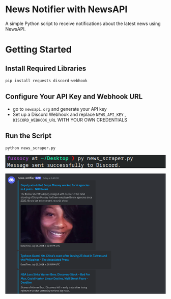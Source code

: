 # News Notifier with NewsAPI

A simple Python script to receive notifications about the latest news using NewsAPI.

# Getting Started 

## Install Required Libraries
```sh
pip install requests discord-webhook
```
## Configure Your API Key and Webhook URL
* go to `newsapi.org` and generate your API key
* Set up a Discord Webhook and replace
  `NEWS_API_KEY` , `DISCORD_WEBHOOK_URL` WITH YOUR OWN CREDENTIALS

## Run the Script
```sh
python news_scraper.py
```

![Image](n3ws-py.png?raw=true)

![Image](news.png?raw=true)
